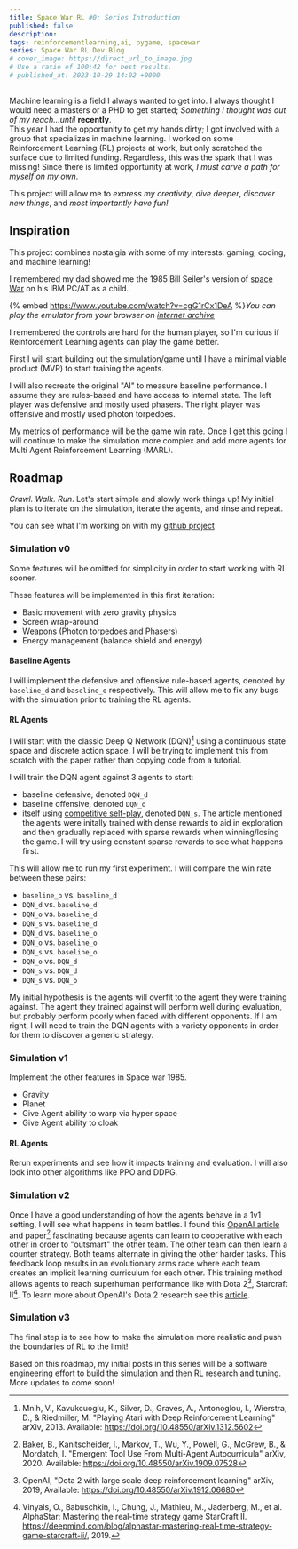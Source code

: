 ```yaml
---
title: Space War RL #0: Series Introduction
published: false
description:
tags: reinforcementlearning,ai, pygame, spacewar
series: Space War RL Dev Blog
# cover_image: https://direct_url_to_image.jpg
# Use a ratio of 100:42 for best results.
# published_at: 2023-10-29 14:02 +0000
---
```


Machine learning is a field I always wanted to get into. I always thought I would need a masters or a PHD to get started; _Something I thought was out of my reach...until_ **recently**.  
This year I had the opportunity to get my hands dirty; I got involved with a group that specializes in machine learning. I worked on some Reinforcement Learning (RL) projects at work, but only scratched the surface due to limited funding. Regardless, this was the spark that I was missing! Since there is limited opportunity at work, _I must carve a path for myself on my own_.

This project will allow me to _express my creativity_, _dive deeper_, _discover new things_, and _most importantly have fun!_

## Inspiration

This project combines nostalgia with some of my interests: gaming, coding, and machine learning!

I remembered my dad showed me the 1985 Bill Seiler's version of [space War](http://www.1morecastle.com/2012/10/spacewar-dos/) on his IBM PC/AT as a child.

{% embed https://www.youtube.com/watch?v=cgG1rCx1DeA %}_You can play the emulator from your browser on [internet archive](https://archive.org/details/SPACEWAR_1020)_

I remembered the controls are hard for the human player, so I'm curious if Reinforcement Learning agents can play the game better.

First I will start building out the simulation/game until I have a minimal viable product (MVP) to start training the agents.

I will also recreate the original "AI" to measure baseline performance. I assume they are rules-based and have access to internal state. The left player was defensive and mostly used phasers. The right player was offensive and mostly used photon torpedoes.

My metrics of performance will be the game win rate. Once I get this going I will continue to make the simulation more complex and add more agents for Multi Agent Reinforcement Learning (MARL).

## Roadmap

_Crawl. Walk. Run_. Let's start simple and slowly work things up! My initial plan is to iterate on the simulation, iterate the agents, and rinse and repeat.

You can see what I'm working on with my [github project](https://github.com/users/e-dong/projects/3)

### Simulation v0

Some features will be omitted for simplicity in order to start working with RL sooner.

These features will be implemented in this first iteration:

- Basic movement with zero gravity physics
- Screen wrap-around
- Weapons (Photon torpedoes and Phasers)
- Energy management (balance shield and energy)

#### Baseline Agents

I will implement the defensive and offensive rule-based agents, denoted by `baseline_d` and `baseline_o` respectively. This will allow me to fix any bugs with the simulation prior to training the RL agents.

#### RL Agents

I will start with the classic Deep Q Network (DQN)[^1]</sup> using a continuous state space and discrete action space. I will be trying to implement this from scratch with the paper rather than copying code from a tutorial.

I will train the DQN agent against 3 agents to start:

- baseline defensive, denoted `DQN_d`
- baseline offensive, denoted `DQN_o`
- itself using [competitive self-play](https://openai.com/research/competitive-self-play), denoted `DQN_s`. The article mentioned the agents were initally trained with dense rewards to aid in exploration and then gradually replaced with sparse rewards when winning/losing the game. I will try using constant sparse rewards to see what happens first.

This will allow me to run my first experiment. I will compare the win rate between these pairs:

- `baseline_o` vs. `baseline_d`
- `DQN_d` vs. `baseline_d`
- `DQN_o` vs. `baseline_d`
- `DQN_s` vs. `baseline_d`
- `DQN_d` vs. `baseline_o`
- `DQN_o` vs. `baseline_o`
- `DQN_s` vs. `baseline_o`
- `DQN_o` vs. `DQN_d`
- `DQN_s` vs. `DQN_d`
- `DQN_s` vs. `DQN_o`

My initial hypothesis is the agents will overfit to the agent they were training against.
The agent they trained against will perform well during evaluation, but probably perform poorly when faced with different opponents. If I am right, I will need to train the DQN agents with a variety opponents in order for them to discover a generic strategy.

### Simulation v1

Implement the other features in Space war 1985.

- Gravity
- Planet
- Give Agent ability to warp via hyper space
- Give Agent ability to cloak

#### RL Agents

Rerun experiments and see how it impacts training and evaluation. I will also look into other algorithms like PPO and DDPG.

### Simulation v2

Once I have a good understanding of how the agents behave in a 1v1 setting, I will see what happens in team battles. I found this [OpenAI article](https://openai.com/research/emergent-tool-use) and paper[^2] fascinating because agents can learn to cooperative with each other in order to "outsmart" the other team. The other team can then learn a counter strategy. Both teams alternate in giving the other harder tasks. This feedback loop results in an evolutionary arms race where each team creates an implicit learning curriculum for each other. This training method allows agents to reach superhuman performance like with Dota 2[^3], Starcraft II[^4]. To learn more about OpenAI's Dota 2 research see this [article](https://openai.com/research/more-on-dota-2).

### Simulation v3

The final step is to see how to make the simulation more realistic and push the boundaries of RL to the limit!

Based on this roadmap, my initial posts in this series will be a software engineering effort to build the simulation and then RL research and tuning. More updates to come soon!

[^1]: Mnih, V., Kavukcuoglu, K., Silver, D., Graves, A., Antonoglou, I., Wierstra, D., & Riedmiller, M. "Playing Atari with Deep Reinforcement Learning" arXiv, 2013. Available: https://doi.org/10.48550/arXiv.1312.5602
[^2]: Baker, B., Kanitscheider, I., Markov, T., Wu, Y., Powell, G., McGrew, B., & Mordatch, I. "Emergent Tool Use From Multi-Agent Autocurricula" arXiv, 2020. Available: https://doi.org/10.48550/arXiv.1909.07528
[^3]: OpenAI, "Dota 2 with large scale deep reinforcement learning" arXiv, 2019, Available: https://doi.org/10.48550/arXiv.1912.06680
[^4]: Vinyals, O., Babuschkin, I., Chung, J., Mathieu, M., Jaderberg, M., et al. AlphaStar: Mastering the real-time strategy game StarCraft II. https://deepmind.com/blog/alphastar-mastering-real-time-strategy-game-starcraft-ii/, 2019.
